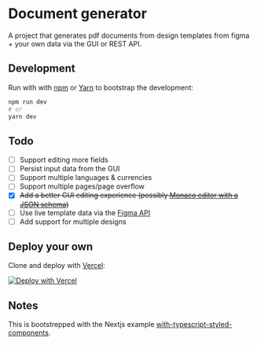 # Document generator

A project that generates pdf documents from design templates from figma + your own data via the GUI or REST API.

## Development

Run with with [npm](https://docs.npmjs.com/cli/init) or [Yarn](https://yarnpkg.com/lang/en/docs/cli/create/) to bootstrap the development:

```bash
npm run dev
# or
yarn dev
```

## Todo

- [ ] Support editing more fields
- [ ] Persist input data from the GUI
- [ ] Support multiple languages & currencies
- [ ] Support multiple pages/page overflow
- [x] ~~Add a better GUI editing experience (possibly [Monaco editor with a JSON schema](https://microsoft.github.io/monaco-editor/playground.html#extending-language-services-configure-json-defaults))~~
- [ ] Use live template data via the [Figma API](https://www.figma.com/developers/api)
- [ ] Add support for multiple designs

## Deploy your own

Clone and deploy with [Vercel](https://vercel.com):

[![Deploy with Vercel](https://vercel.com/button)](https://vercel.com/import/project?template=https://github.com/mikkmartin/dok-maker)

## Notes

This is bootstrepped with the Nextjs example [with-typescript-styled-components](https://github.com/vercel/next.js/tree/canary/examples/with-typescript-styled-components).
